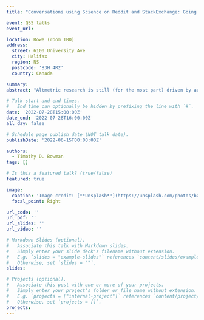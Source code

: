 ```yaml
---
title: "Conversations using Science on Reddit and StackExchange: Going beyond counts"

event: QSS talks
event_url:

location: Rowe (room TBD)
address:
  street: 6100 University Ave
  city: Halifax
  region: NS
  postcode: 'B3H 4R2'
  country: Canada

summary: 
abstract: "Altmetric research is still (for the most part) driven by authors comparing citations and social media event numbers. Social Media Metrics (Altmetrics) v2.0 looks to go beyond basic counts and investigate the users consuming and disseminating science on social media, which entails investigating user interaction using both quantitative and qualitative methodologies. In this presentation, I will share work in progress investigating Reddit and StackExchange. On these two platforms, we can investigate more rich conversation threads where science is being shared and examine how, (potentially) why, who, and where science is being discussed. In addition, I will introduce our new OpenAlt platform!"

# Talk start and end times.
#   End time can optionally be hidden by prefixing the line with `#`.
date: '2022-07-28T15:00:00Z'
date_end: '2022-07-28T16:00:00Z'
all_day: false

# Schedule page publish date (NOT talk date).
publishDate: '2022-06-15T00:00:00Z'

authors:
  - Timothy D. Bowman
tags: []

# Is this a featured talk? (true/false)
featured: true

image:
  caption: 'Image credit: [**Unsplash**](https://unsplash.com/photos/bzdhc5b3Bxs)'
  focal_point: Right

url_code: ''
url_pdf: ''
url_slides: ''
url_video: ''

# Markdown Slides (optional).
#   Associate this talk with Markdown slides.
#   Simply enter your slide deck's filename without extension.
#   E.g. `slides = "example-slides"` references `content/slides/example-slides.md`.
#   Otherwise, set `slides = ""`.
slides:

# Projects (optional).
#   Associate this post with one or more of your projects.
#   Simply enter your project's folder or file name without extension.
#   E.g. `projects = ["internal-project"]` references `content/project/deep-learning/index.md`.
#   Otherwise, set `projects = []`.
projects:
---
```

